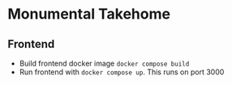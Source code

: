 # Monumental Takehome

## Frontend

* Build frontend docker image `docker compose build`
* Run frontend with `docker compose up`. This runs on port 3000

